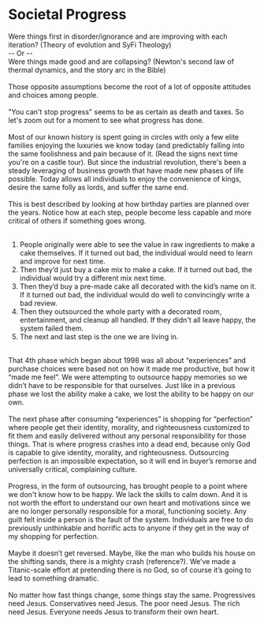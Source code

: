 # Societal Progress
<Nav></Nav>

Were things first in disorder/ignorance and are improving with each iteration? (Theory of evolution and SyFi Theology)<br>
-- Or --<br>
Were things made good and are collapsing? (Newton's second law of thermal dynamics, and the story arc in the Bible)
<br><br>
Those opposite assumptions become the root of a lot of opposite attitudes and choices among people.
<br><br>
"You can't stop progress" seems to be as certain as death and taxes. So let's zoom out for a moment to see what progress has done.
<br><br>
Most of our known history is spent going in circles with only a few elite families enjoying the luxuries we know today (and predictably falling into the same foolishness and pain because of it. (Read the signs next time you're on a castle tour). But since the industrial revolution, there's been a steady leveraging of business growth that have made new phases of life possible. Today allows all individuals to enjoy the convenience of kings, desire the same folly as lords, and suffer the same end.
<br><br>
This is best described by looking at how birthday parties are planned over the years. Notice how at each step, people become less capable and more critical of others if something goes wrong.
<br><br>
1) People originally were able to see the value in raw ingredients to make a cake themselves. If it turned out bad, the individual would need to learn and improve for next time.
2) Then they’d just buy a cake mix to make a cake. If it turned out bad, the individual would try a different mix next time.
3) Then they’d buy a pre-made cake all decorated with the kid’s name on it. If it turned out bad, the individual would do well to convincingly write a bad review.
4) Then they outsourced the whole party with a decorated room, entertainment, and cleanup all handled. If they didn't all leave happy, the system failed them.
5) The next and last step is the one we are living in.

<br>
That 4th phase which began about 1998 was all about “experiences” and purchase choices were based not on how it made me productive, but how it “made me feel”. We were attempting to outsource happy memories so we didn’t have to be responsible for that ourselves. Just like in a previous phase we lost the ability make a cake, we lost the ability to be happy on our own.
<br><br>
The next phase after consuming “experiences” is shopping for “perfection” where people get their identity, morality, and righteousness customized to fit them and easily delivered without any personal responsibility for those things. That is where progress crashes into a dead end, because only God is capable to give identity, morality, and righteousness. Outsourcing perfection is an impossible expectation, so it will end in buyer’s remorse and universally critical, complaining culture.
<br><br>
Progress, in the form of outsourcing, has brought people to a point where we don't know how to be happy. We lack the skills to calm down. And it is not worth the effort to understand our own heart and motivations since we are no longer personally responsible for a moral, functioning society. Any guilt felt inside a person is the fault of the system. Individuals are free to do previously unthinkable and horrific acts to anyone if they get in the way of my shopping for perfection.
<br><br>
Maybe it doesn’t get reversed. Maybe, like the man who builds his house on the shifting sands, there is a mighty crash (reference?). We’ve made a Titanic-scale effort at pretending there is no God, so of course it’s going to lead to something dramatic.
<br><br>
No matter how fast things change, some things stay the same. Progressives need Jesus. Conservatives need Jesus. The poor need Jesus. The rich need Jesus. Everyone needs Jesus to transform their own heart.
